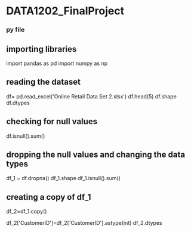 # DATA1202_FinalProject


### py file

## importing libraries

import pandas as pd 
import numpy as np 


## reading the dataset

df= pd.read_excel('Online Retail Data Set 2.xlsx')
df.head(5)
df.shape
df.dtypes

## checking for null values

df.isnull().sum()

## dropping the null values and changing the data types

df_1 = df.dropna()
df_1.shape
df_1.isnull().sum()

## creating a copy of df_1

df_2=df_1.copy()

df_2['CustomerID']=df_2['CustomerID'].astype(int)
df_2.dtypes


